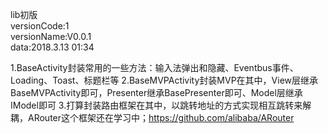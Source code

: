 lib初版  
versionCode:1  
versionName:V0.0.1  
data:2018.3.13 01:34  

1.BaseActivity封装常用的一些方法：输入法弹出和隐藏、Eventbus事件、Loading、Toast、标题栏等
2.BaseMVPActivity封装MVP在其中，View层继承BaseMVPActivity即可，Presenter继承BasePresenter即可、Model层继承IModel即可
3.打算封装路由框架在其中，以跳转地址的方式实现相互跳转来解耦，ARouter这个框架还在学习中；https://github.com/alibaba/ARouter